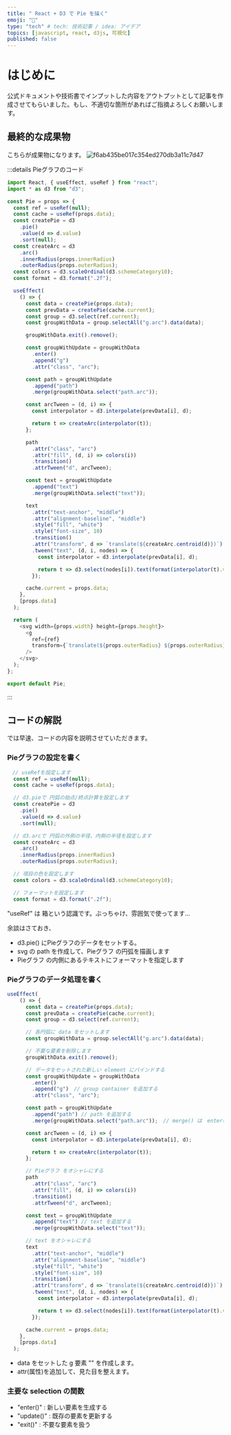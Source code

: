 ```yaml
---
title: " React + D3 で Pie を描く"
emoji: "🐥"
type: "tech" # tech: 技術記事 / idea: アイデア
topics: [javascript, react, d3js, 可視化]
published: false
---
```

# はじめに
公式ドキュメントや技術書でインプットした内容をアウトプットとして記事を作成させてもらいました。もし、不適切な箇所があればご指摘よろしくお願いします。

## 最終的な成果物
こちらが成果物になります。
![f6ab435be017c354ed270db3a11c7d47](https://user-images.githubusercontent.com/70939128/114299412-fa2f4900-9af5-11eb-9f35-8c87954735ae.gif)

:::details Pieグラフのコード
```javascript:Pie.js
import React, { useEffect, useRef } from "react";
import * as d3 from "d3";

const Pie = props => {
  const ref = useRef(null);
  const cache = useRef(props.data);
  const createPie = d3
    .pie()
    .value(d => d.value)
    .sort(null);
  const createArc = d3
    .arc()
    .innerRadius(props.innerRadius)
    .outerRadius(props.outerRadius);
  const colors = d3.scaleOrdinal(d3.schemeCategory10);
  const format = d3.format(".2f");

  useEffect(
    () => {
      const data = createPie(props.data);
      const prevData = createPie(cache.current);
      const group = d3.select(ref.current);
      const groupWithData = group.selectAll("g.arc").data(data);

      groupWithData.exit().remove();

      const groupWithUpdate = groupWithData
        .enter()
        .append("g")
        .attr("class", "arc");

      const path = groupWithUpdate
        .append("path")
        .merge(groupWithData.select("path.arc"));

      const arcTween = (d, i) => {
        const interpolator = d3.interpolate(prevData[i], d);

        return t => createArc(interpolator(t));
      };

      path
        .attr("class", "arc")
        .attr("fill", (d, i) => colors(i))
        .transition()
        .attrTween("d", arcTween);

      const text = groupWithUpdate
        .append("text")
        .merge(groupWithData.select("text"));

      text
        .attr("text-anchor", "middle")
        .attr("alignment-baseline", "middle")
        .style("fill", "white")
        .style("font-size", 10)
        .transition()
        .attr("transform", d => `translate(${createArc.centroid(d)})`)
        .tween("text", (d, i, nodes) => {
          const interpolator = d3.interpolate(prevData[i], d);

          return t => d3.select(nodes[i]).text(format(interpolator(t).value));
        });

      cache.current = props.data;
    },
    [props.data]
  );

  return (
    <svg width={props.width} height={props.height}>
      <g
        ref={ref}
        transform={`translate(${props.outerRadius} ${props.outerRadius})`}
      />
    </svg>
  );
};

export default Pie;
```
:::

## コードの解説

では早速、コードの内容を説明させていただきます。

### Pieグラフの設定を書く
```javascript:script.js
　// useRefを設定します
  const ref = useRef(null);
  const cache = useRef(props.data);

  // d3.pieで 円弧の始点/終点計算を設定します
  const createPie = d3
    .pie()
    .value(d => d.value)
    .sort(null);

  // d3.arcで 円弧の外側の半径、内側の半径を設定します
  const createArc = d3
    .arc()
    .innerRadius(props.innerRadius)
    .outerRadius(props.outerRadius);

  // 項目の色を設定します
  const colors = d3.scaleOrdinal(d3.schemeCategory10);

  // フォーマットを設定します
  const format = d3.format(".2f");
```

"useRef" は 箱という認識です。ぶっちゃけ、雰囲気で使ってます...

余談はさておき、
- d3.pie() にPieグラフのデータをセットする。
- svg の path を作成して、Pieグラフ の円弧を描画します
- Pieグラフ の内側にあるテキストにフォーマットを指定します

### Pieグラフのデータ処理を書く
```javascript:script.js
useEffect(
    () => {
      const data = createPie(props.data);
      const prevData = createPie(cache.current);
      const group = d3.select(ref.current);

      // 各円弧に data をセットします
      const groupWithData = group.selectAll("g.arc").data(data);

      // 不要な要素を削除します
      groupWithData.exit().remove();

      // データをセットされた新しい element にバインドする
      const groupWithUpdate = groupWithData
        .enter()
        .append("g")　// group container を追加する
        .attr("class", "arc");

      const path = groupWithUpdate
        .append("path") // path を追加する
        .merge(groupWithData.select("path.arc"));　// merge() は　enter() と update()を組み合わせた関数

      const arcTween = (d, i) => {
        const interpolator = d3.interpolate(prevData[i], d);

        return t => createArc(interpolator(t));
      };

      // Pieグラフ をオシャレにする
      path
        .attr("class", "arc")
        .attr("fill", (d, i) => colors(i))
        .transition()
        .attrTween("d", arcTween);

      const text = groupWithUpdate
        .append("text") // text を追加する
        .merge(groupWithData.select("text"));

      // text をオシャレにする
      text
        .attr("text-anchor", "middle")
        .attr("alignment-baseline", "middle")
        .style("fill", "white")
        .style("font-size", 10)
        .transition()
        .attr("transform", d => `translate(${createArc.centroid(d)})`)
        .tween("text", (d, i, nodes) => {
          const interpolator = d3.interpolate(prevData[i], d);

          return t => d3.select(nodes[i]).text(format(interpolator(t).value));
        });

      cache.current = props.data;
    },
    [props.data]
  );
```

- data をセットした g 要素 "<g class="arc">" を作成します。
- attr(属性)を追加して、見た目を整えます。

### 主要な selection の関数
- "enter()" : 新しい要素を生成する
- "update()" : 既存の要素を更新する
- "exit()" : 不要な要素を扱う
